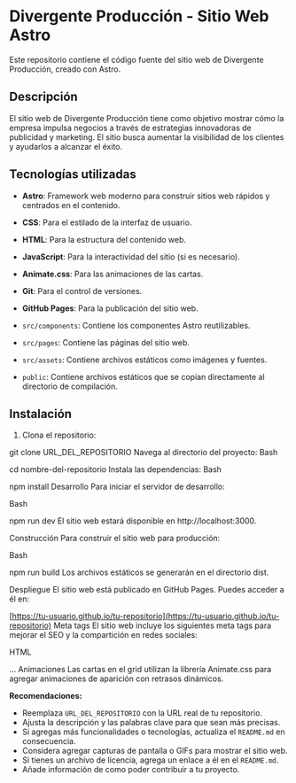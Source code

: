 # Divergente Producción - Sitio Web Astro

Este repositorio contiene el código fuente del sitio web de Divergente Producción, creado con Astro.

## Descripción

El sitio web de Divergente Producción tiene como objetivo mostrar cómo la empresa impulsa negocios a través de estrategias innovadoras de publicidad y marketing. El sitio busca aumentar la visibilidad de los clientes y ayudarlos a alcanzar el éxito.

## Tecnologías utilizadas

* **Astro**: Framework web moderno para construir sitios web rápidos y centrados en el contenido.
* **CSS**: Para el estilado de la interfaz de usuario.
* **HTML**: Para la estructura del contenido web.
* **JavaScript**: Para la interactividad del sitio (si es necesario).
* **Animate.css**: Para las animaciones de las cartas.
* **Git**: Para el control de versiones.
* **GitHub Pages**: Para la publicación del sitio web.


* `src/components`: Contiene los componentes Astro reutilizables.
* `src/pages`: Contiene las páginas del sitio web.
* `src/assets`: Contiene archivos estáticos como imágenes y fuentes.
* `public`: Contiene archivos estáticos que se copian directamente al directorio de compilación.

## Instalación

1.  Clona el repositorio:

git clone URL_DEL_REPOSITORIO
Navega al directorio del proyecto:
Bash

cd nombre-del-repositorio
Instala las dependencias:
Bash

npm install
Desarrollo
Para iniciar el servidor de desarrollo:

Bash

npm run dev
El sitio web estará disponible en http://localhost:3000.

Construcción
Para construir el sitio web para producción:

Bash

npm run build
Los archivos estáticos se generarán en el directorio dist.

Despliegue
El sitio web está publicado en GitHub Pages. Puedes acceder a él en:

[https://tu-usuario.github.io/tu-repositorio](https://tu-usuario.github.io/tu-repositorio)
Meta tags
El sitio web incluye los siguientes meta tags para mejorar el SEO y la compartición en redes sociales:

HTML

<meta charset="UTF-8">
<meta name="viewport" content="width=device-width, initial-scale=1.0">
<title>Divergente Producción: Publicidad y Marketing Innovador</title>
<meta name="description" content="Descubre cómo Divergente Producción impulsa tu negocio con estrategias innovadoras de publicidad y marketing. Aumenta tu visibilidad y alcanza el éxito.">
<meta name="keywords" content="Divergente Producción, publicidad, marketing, estrategias innovadoras, visibilidad, éxito, negocio">
...
Animaciones
Las cartas en el grid utilizan la librería Animate.css para agregar animaciones de aparición con retrasos dinámicos.

**Recomendaciones:**

* Reemplaza `URL_DEL_REPOSITORIO` con la URL real de tu repositorio.
* Ajusta la descripción y las palabras clave para que sean más precisas.
* Si agregas más funcionalidades o tecnologías, actualiza el `README.md` en consecuencia.
* Considera agregar capturas de pantalla o GIFs para mostrar el sitio web.
* Si tienes un archivo de licencia, agrega un enlace a él en el `README.md`.
* Añade información de como poder contribuir a tu proyecto.